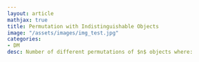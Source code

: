 ```yaml
---
layout: article
mathjax: true
title: Permutation with Indistinguishable Objects
image: "/assets/images/img_test.jpg"
categories:
- DM
desc: Number of different permutations of $n$ objects where:

































































































































































































































































































































































 
imagealt: 
---
```


Number of different permutations of $n$ objects where:

































































































































































































































































































































































* there are $n_1$ indistinguishable objects of type 1

































































































































































































































































































































































* there are $n_2$ indistinguishable objects of type 2

































































































































































































































































































































































* and so on till $k$


































































































































































































































































































































































is $$n! \over {n_1! n_2! \dots n_k!}$$
































































































































































































































































































































































